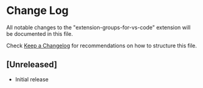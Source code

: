 # Change Log

All notable changes to the "extension-groups-for-vs-code" extension will be documented in this file.

Check [Keep a Changelog](http://keepachangelog.com/) for recommendations on how to structure this file.

## [Unreleased]

- Initial release